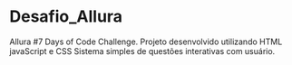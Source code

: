 # Desafio_Allura
Allura #7 Days of Code Challenge.
Projeto desenvolvido utilizando HTML javaScript e CSS
Sistema simples de questões interativas com usuário.

